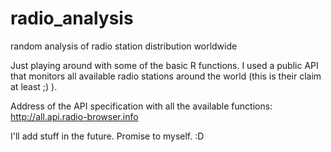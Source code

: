 # radio_analysis
random analysis of radio station distribution worldwide

Just playing around with some of the basic R functions. 
I used a public API that monitors all available radio stations around the world (this is their claim at least ;) ).

Address of the API specification with all the available functions: http://all.api.radio-browser.info

I'll add stuff in the future. Promise to myself. :D
